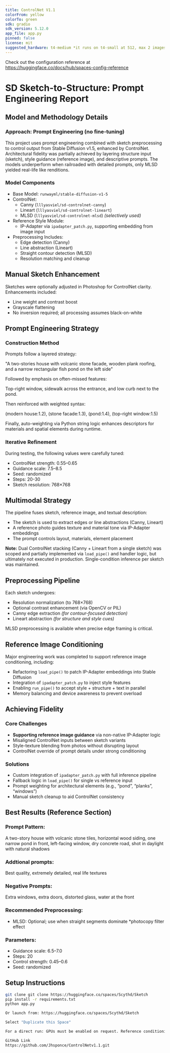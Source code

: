 ```yaml
---
title: ControlNet V1.1
colorFrom: yellow
colorTo: green
sdk: gradio
sdk_version: 5.12.0
app_file: app.py
pinned: false
license: mit
suggested_hardware: t4-medium *it runs on t4-small at 512, max 2 images
---
```


Check out the configuration reference at https://huggingface.co/docs/hub/spaces-config-reference


# SD Sketch-to-Structure: Prompt Engineering Report

## Model and Methodology Details

### Approach: Prompt Engineering (no fine-tuning)

This project uses prompt engineering combined with sketch preprocessing to control output from Stable Diffusion v1.5, enhanced by ControlNet. Architectural fidelity was partially achieved by layering structure input (sketch), style guidance (reference image), and descriptive prompts. The models underperform when railroaded with detailed prompts, only MLSD yielded real-life like renditions.

### Model Components

- Base Model: `runwayml/stable-diffusion-v1-5`
- ControlNet:  
  - Canny (`lllyasviel/sd-controlnet-canny`)  
  - Lineart (`lllyasviel/sd-controlnet-lineart`)  
  - MLSD (`lllyasviel/sd-controlnet-mlsd`) *(selectively used)*
- Reference Style Module:  
  - IP-Adapter via `ipadapter_patch.py`, supporting embedding from image input
- Preprocessing Includes:
  - Edge detection (Canny)
  - Line abstraction (Lineart)
  - Straight contour detection (MLSD)
  - Resolution matching and cleanup

## Manual Sketch Enhancement

Sketches were optionally adjusted in Photoshop for ControlNet clarity. Enhancements included:

- Line weight and contrast boost
- Grayscale flattening
- No inversion required; all processing assumes black-on-white

## Prompt Engineering Strategy

### Construction Method

Prompts follow a layered strategy:

"A two-stories house with volcanic stone facade, wooden plank roofing, and a narrow rectangular fish pond on the left side"


Followed by emphasis on often-missed features:

Top-right window, sidewalk across the entrance, and low curb next to the pond.

Then reinforced with weighted syntax:

(modern house:1.2), (stone facade:1.3), (pond:1.4), (top-right window:1.5)


Finally, auto-weighting via Python string logic enhances descriptors for materials and spatial elements during runtime.

### Iterative Refinement

During testing, the following values were carefully tuned:

- ControlNet strength: 0.55–0.65
- Guidance scale: 7.5–8.5
- Seed: randomized
- Steps: 20-30
- Sketch resolution: 768×768

## Multimodal Strategy

The pipeline fuses sketch, reference image, and textual description:

- The sketch is used to extract edges or line abstractions (Canny, Lineart)
- A reference photo guides texture and material tone via IP-Adapter embeddings
- The prompt controls layout, materials, element placement

**Note:** Dual ControlNet stacking (Canny + Lineart from a single sketch) was scoped and partially implemented via `load_pipe()` and handler logic, but ultimately not executed in production. Single-condition inference per sketch was maintained.

## Preprocessing Pipeline

Each sketch undergoes:

- Resolution normalization (to 768×768)
- Optional contrast enhancement (via OpenCV or PIL)
- Canny edge extraction *(for contour-focused detection)*
- Lineart abstraction *(for structure and style cues)*

MLSD preprocessing is available when precise edge framing is critical.

## Reference Image Conditioning

Major engineering work was completed to support reference image conditioning, including:

- Refactoring `load_pipe()` to patch IP-Adapter embeddings into Stable Diffusion
- Integration of `ipadapter_patch.py` to inject style features
- Enabling `run_pipe()` to accept style + structure + text in parallel
- Memory balancing and device awareness to prevent overload

## Achieving Fidelity

### Core Challenges

- **Supporting reference image guidance** via non-native IP-Adapter logic
- Misaligned ControlNet inputs between sketch variants
- Style-texture blending from photos without disrupting layout
- ControlNet override of prompt details under strong conditioning

### Solutions

- Custom integration of `ipadapter_patch.py` with full inference pipeline
- Fallback logic in `load_pipe()` for single vs reference input
- Prompt weighting for architectural elements (e.g., “pond”, “planks”, “windows”)
- Manual sketch cleanup to aid ControlNet consistency


## Best Results (Reference Section)

### Prompt Pattern:

A two-story house with volcanic stone tiles, horizontal wood siding, one narrow pond in front, left-facing window, dry concrete road, shot in daylight with natural shadows

### Addtional prompts:

Best quality, extremely detailed, real life textures

### Negative Prompts:
Extra windows, extra doors, distorted glass, water at the front


### Recommended Preprocessing:

- MLSD: Optional; use when straight segments dominate *photocopy filter effect

### Parameters:

- Guidance scale: 6.5–7.0
- Steps: 20
- Control strength: 0.45–0.6
- Seed: randomized

## Setup Instructions

```bash
git clone git clone https://huggingface.co/spaces/Scythd/Sketch
pip install -r requirements.txt
python app.py

Or launch from: https://huggingface.co/spaces/Scythd/Sketch

Select "Duplicate this Space"

For a direct run: GPUs must be enabled on request. Reference conditioning only functions on CUDA-enabled hardware.

GitHub Link
https://github.com/Jhsponce/ControlNetv1.1.git






